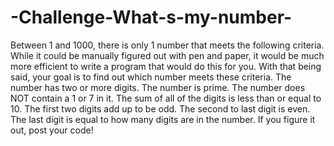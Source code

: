 # -Challenge-What-s-my-number-
Between 1 and 1000, there is only 1 number that meets the following criteria. While it could be manually figured out with pen and paper, it would be much more efficient to write a program that would do this for you. With that being said, your goal is to find out which number meets these criteria. The number has two or more digits. The number is prime. The number does NOT contain a 1 or 7 in it. The sum of all of the digits is less than or equal to 10. The first two digits add up to be odd. The second to last digit is even. The last digit is equal to how many digits are in the number. If you figure it out, post your code!
